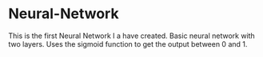 # Neural-Network
This is the first Neural Network I a have created. Basic neural network with two layers. Uses the sigmoid function to get the output between 0 and 1.
